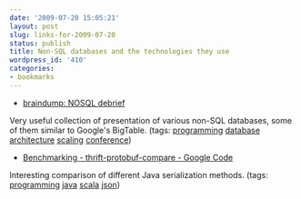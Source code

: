 ```yaml
---
date: '2009-07-20 15:05:21'
layout: post
slug: links-for-2009-07-20
status: publish
title: Non-SQL databases and the technologies they use
wordpress_id: '410'
categories:
- bookmarks
---
```


  * [braindump: NOSQL debrief](http://blog.oskarsson.nu/2009/06/nosql-debrief.html)


Very useful collection of presentation of various non-SQL databases, some of them similar to Google's BigTable. (tags: [programming](http://delicious.com/eob/programming) [database](http://delicious.com/eob/database) [architecture](http://delicious.com/eob/architecture) [scaling](http://delicious.com/eob/scaling) [conference](http://delicious.com/eob/conference))


  * [Benchmarking -  thrift-protobuf-compare -  Google Code](http://code.google.com/p/thrift-protobuf-compare/wiki/Benchmarking)


Interesting comparison of different Java serialization methods. (tags: [programming](http://delicious.com/eob/programming) [java](http://delicious.com/eob/java) [scala](http://delicious.com/eob/scala) [json](http://delicious.com/eob/json))



